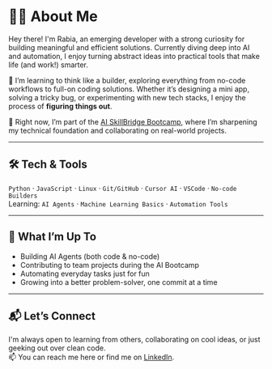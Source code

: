 # 👩‍💻 About Me

Hey there! I'm Rabia, an emerging developer with a strong curiosity for building meaningful and efficient solutions. Currently diving deep into AI and automation, I enjoy turning abstract ideas into practical tools that make life (and work!) smarter.

🔧 I’m learning to think like a builder, exploring everything from no-code workflows to full-on coding solutions. Whether it’s designing a mini app, solving a tricky bug, or experimenting with new tech stacks, I enjoy the process of **figuring things out**.

🌱 Right now, I’m part of the [AI SkillBridge Bootcamp](#), where I’m sharpening my technical foundation and collaborating on real-world projects.

---

## 🛠️ Tech & Tools

`Python` · `JavaScript` · `Linux` · `Git/GitHub` · `Cursor AI` · `VSCode` · `No-code Builders`  
Learning: `AI Agents` · `Machine Learning Basics` · `Automation Tools`

---

## 📌 What I’m Up To

- Building AI Agents (both code & no-code)  
- Contributing to team projects during the AI Bootcamp  
- Automating everyday tasks just for fun  
- Growing into a better problem-solver, one commit at a time

---

## 📬 Let’s Connect

I'm always open to learning from others, collaborating on cool ideas, or just geeking out over clean code.  
📫 You can reach me here or find me on [LinkedIn](#).

